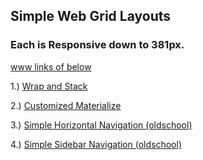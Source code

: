 ## Simple Web Grid Layouts

### Each is Responsive down to 381px.

[www links of below](https://hamberfim.github.io/Simple_Web_Grid_Layouts/)


1.) <a href="https://hamberfim.github.io/Simple_Web_Grid_Layouts/wrap_n_stack/index.html" target="_blank">Wrap and Stack</a>

2.) <a href="https://hamberfim.github.io/Simple_Web_Grid_Layouts/cust_materialize/index.html" target="_blank">Customized Materialize</a>

3.) <a href="https://hamberfim.github.io/Simple_Web_Grid_Layouts/simple_hortz/index_hrzNav.html" target="_blank">Simple Horizontal Navigation (oldschool)</a> 

4.) <a href="https://hamberfim.github.io/Simple_Web_Grid_Layouts/simple_sidebar/index_sbNav.html" target="_blank">Simple Sidebar Navigation (oldschool)</a> 
